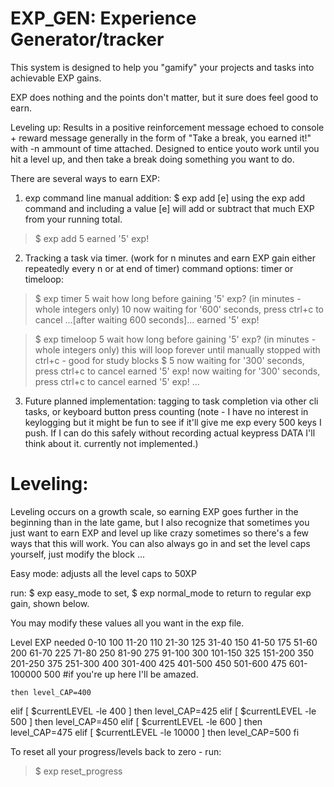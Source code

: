 # EXP_GEN: Experience Generator/tracker

This system is designed to help you "gamify" your projects and tasks into achievable EXP gains.

EXP does nothing and the points don't matter, but it sure does feel good to earn. 

Leveling up: Results in a positive reinforcement message echoed to console + reward message generally in the form of "Take a break, you earned it!" with -n ammount of time attached. Designed to entice youto work until you hit a level up, and then take a break doing something you want to do. 

There are several ways to earn EXP:

1. exp command line manual addition:
$ exp add [e]
using the exp add command and including a value [e] will add or subtract that much EXP from your running total.

> $ exp add 5
> earned '5' exp!


2. Tracking a task via timer. (work for n minutes and earn EXP gain either repeatedly every n or at end of timer)
command options: timer or timeloop:

> $ exp timer 5
> wait how long before gaining '5' exp? (in minutes - whole integers only)
> 10
> now waiting for '600' seconds, press ctrl+c to cancel
> ...[after waiting 600 seconds]...
> earned '5' exp!

> $ exp timeloop 5
> wait how long before gaining '5' exp? (in minutes - whole integers only)
> this will loop forever until manually stopped with ctrl+c - good for study blocks
> $ 5
> now waiting for '300' seconds, press ctrl+c to cancel
> earned '5' exp!
> now waiting for '300' seconds, press ctrl+c to cancel
> earned '5' exp!
> ...

3. Future planned implementation: tagging to task completion via other cli tasks, or keyboard button press counting (note - I have no interest in keylogging but it might be fun to see if it'll give me exp every 500 keys I push. If I can do this safely without recording actual keypress DATA I'll think about it. currently not implemented.)

# Leveling: 
Leveling occurs on a growth scale, so earning EXP goes further in the beginning than in the late game, but I also recognize that sometimes you just want to earn EXP and level up like crazy sometimes so there's a few ways that this will work. You can also always go in and set the level caps yourself, just modify the block 
...

Easy mode:
adjusts all the level caps to 50XP

run: $ exp easy_mode to set, $ exp normal_mode to return to regular exp gain, shown below.


You may modify these values all you want in the exp file. 


Level 				EXP needed
0-10				100
11-20				110
21-30				125
31-40				150
41-50				175
51-60				200
61-70				225
71-80				250
81-90				275
91-100				300
101-150				325
151-200				350
201-250				375
251-300				400
301-400				425
401-500				450
501-600				475
601-100000			500 #if you're up here I'll be amazed.


	then level_CAP=400
elif [ $currentLEVEL -le 400 ]
	then level_CAP=425
elif [ $currentLEVEL -le 500 ]
	then level_CAP=450
elif [ $currentLEVEL -le 600 ]
	then level_CAP=475
elif [ $currentLEVEL -le 10000 ]
	then level_CAP=500
fi


To reset all your progress/levels back to zero - run:
> $ exp reset_progress